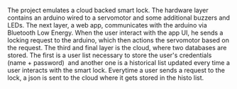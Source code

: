 The project emulates a cloud backed smart lock. The hardware layer contains an arduino wired to a servomotor and some additional buzzers and LEDs. The next layer, a web app, communicates with the arduino via Bluetooth Low Energy. When the user interact with the app UI, he sends a locking request to the arduino, which then actions the servomotor based on the request. The third and final layer is the cloud, where two databases are stored. The first is a user list necessary to store the user's credentials (name + password)  and another one is a historical list updated every time a user interacts with the smart lock. Everytime a user sends a request to the lock, a json is sent to the cloud where it gets stored in the histo list. 
